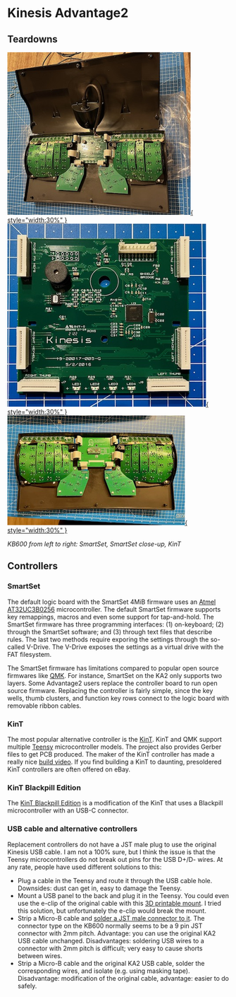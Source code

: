 # Kinesis Advantage2

## Teardowns

[![SmartSet controller](images/ka2-smartset-small.jpeg){ style="width:30%" }](images/ka2-smartset.jpeg)
[![SmartSet controller close-up](images/ka2-smartset-controller-small.jpeg){ style="width:30%" }](images/ka2-smartset-controller.jpeg)
[![KinT controller](images/ka2-kint-small.jpeg){ style="width:30%" }](images/ka2-kint.jpeg)

*KB600 from left to right: SmartSet, SmartSet close-up, KinT*

## Controllers

### SmartSet

The default logic board with the SmartSet 4MiB firmware uses an [Atmel
AT32UC3B0256](https://www.microchip.com/en-us/product/AT32UC3B0256)
microcontroller. The default SmartSet firmware supports key remappings, macros
and even some support for tap-and-hold. The SmartSet firmware has three programming
interfaces: (1) on-keyboard; (2) through the SmartSet software; and (3) through
text files that describe rules. The last two methods require exporing the settings
through the so-called V-Drive. The V-Drive exposes the settings as a virtual drive
with the FAT filesystem.

The SmartSet firmware has limitations compared to popular open source firmwares
like [QMK](https://qmk.fm). For instance, SmartSet on the KA2 only supports two
layers. Some Advantage2 users replace the controller board to run open source
firmware. Replacing the controller is fairly simple, since the key wells, thumb
clusters, and function key rows connect to the logic board with removable ribbon
cables.

### KinT

The most popular alternative controller is the
[KinT](https://github.com/kinx-project/kint). KinT and QMK support multiple
[Teensy](https://www.pjrc.com/teensy/) microcontroller models. The project also
provides Gerber files to get PCB produced. The maker of the KinT controller has
made a really nice [build video](https://www.youtube.com/watch?v=I0kwQbnhlfk).
If you find building a KinT to daunting, presoldered KinT controllers are often
offered on eBay.

### KinT Blackpill Edition

The [KinT Blackpill Edition](https://github.com/dcpedit/kint) is a modification
of the KinT that uses a Blackpill microcontroller with an USB-C connector.

### USB cable and alternative controllers

Replacement controllers do not have a JST male plug to use the original Kinesis
USB cable. I am not a 100% sure, but I think the issue is that the Teensy
microcontrollers do not break out pins for the USB D+/D- wires. At any rate,
people have used different solutions to this:

* Plug a cable in the Teensy and route it through the USB cable hole. Downsides:
  dust can get in, easy to damage the Teensy.
* Mount a USB panel to the back and plug it in the Teensy. You could even use
  the e-clip of the original cable with this [3D printable
  mount](https://github.com/dcpedit/kinesismod/blob/master/model/kinesis_ush_mount.STL).
  I tried this solution, but unfortunately the e-clip would break the mount.
* Strip a Micro-B cable and [solder a JST male connector to
  it](https://github.com/kinx-project/kint/issues/9#issuecomment-774753427).
  The connector type on the KB600 normally seems to be a 9 pin JST connector
  with 2mm pitch. Advantage: you can use the original KA2 USB cable unchanged.
  Disadvantages: soldering USB wires to a connector with 2mm pitch is difficult;
  very easy to cause shorts between wires.
* Strip a Micro-B cable and the original KA2 USB cable, solder the corresponding
  wires, and isolate (e.g. using masking tape). Disadvantage: modification of
  the original cable, advantage: easier to do safely.

